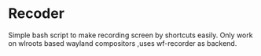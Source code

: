 # Recoder
Simple bash script to make recording screen by shortcuts easily. Only work on wlroots based wayland compositors ,uses wf-recorder as backend.
